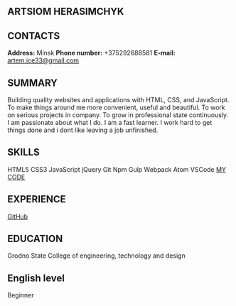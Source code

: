 ## ARTSIOM HERASIMCHYK
## CONTACTS
**Address:** Minsk
**Phone number:** +375292688581
**E-mail:** artem.ice33@gmail.com
## SUMMARY
Building quality websites and applications with HTML, CSS, and JavaScript.
To make things around me more convenient, useful and beautiful. 
To work on serious projects in company. 
To grow in professional state continuously.
I am passionate about what I do. I am a fast learner. I work hard to get things done and i dont like leaving a job unfinished.
## SKILLS
HTML5  CSS3  JavaScript  jQuery  Git  Npm  Gulp  Webpack  Atom  VSCode
[MY CODE](https://github.com/Artemxp)
## EXPERIENCE
[GitHub](https://github.com/Artemxp)
## EDUCATION
Grodno State College of engineering, technology and design
## English level
Beginner
